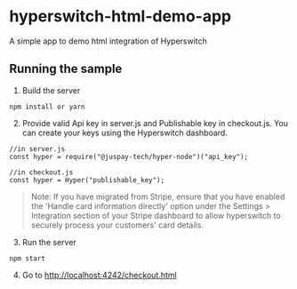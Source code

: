 # hyperswitch-html-demo-app

A simple app to demo html integration of Hyperswitch

## Running the sample

1. Build the server

```
npm install or yarn
```

2. Provide valid Api key in server.js and Publishable key in checkout.js. You can create your keys using the Hyperswitch dashboard.

```
//in server.js
const hyper = require("@juspay-tech/hyper-node")("api_key");
```

```
//in checkout.js
const hyper = Hyper("publishable_key");
```

> Note: If you have migrated from Stripe, ensure that you have enabled the 'Handle card information directly' option under the Settings > Integration section of your Stripe dashboard to allow hyperswitch to securely process your customers' card details.

3. Run the server

```
npm start
```

4. Go to [http://localhost:4242/checkout.html](http://localhost:4242/checkout.html)
